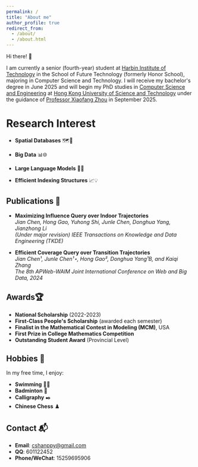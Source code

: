```yaml
---
permalink: /
title: "About me"
author_profile: true
redirect_from: 
  - /about/
  - /about.html
---
```

Hi there! 👋

I am currently a senior (fourth-year) student at [Harbin Institute of Technology](https://www.hit.edu.cn/) in the School of Future Technology (formerly Honor School), majoring in Computer Science and Technology. I will receive my bachelor's degree in June 2025 and will begin my PhD studies in [Computer Science and Engineering](https://www.cse.ust.hk/) at [Hong Kong University of Science and Technology](https://hkust.edu.hk/) under the guidance of [Professor Xiaofang Zhou](https://facultyprofiles.hkust.edu.hk/profiles.php?profile=xiaofang-zhou-zxf) in September 2025.


Research Interest
======

- **Spatial Databases** 🗺️📌  

- **Big Data** 📊🌐  

- **Large Language Models** 🧠🚀  

- **Efficient Indexing Structures** 📈💡  


Publications 📑
------
- **Maximizing Influence Query over Indoor Trajectories**  
  *Jian Chen, Hong Gao, Yuhong Shi, Junle Chen, Donghua Yang, Jianzhong Li*  
  _(Under major revision) IEEE Transactions on Knowledge and Data Engineering (TKDE)_

- **Efficient Coverage Query over Transition Trajectories**  
  *Jian Chen¹, Junle Chen¹⋆, Hong Gao², Donghua Yang¹B, and Kaiqi Zhang*  
  _The 8th APWeb-WAIM Joint International Conference on Web and Big Data, 2024_


Awards🏆
------
- **National Scholarship** (2022-2023)  
- **First-Class People's Scholarship** (awarded each semester)  
- **Finalist in the Mathematical Contest in Modeling (MCM)**, USA  
- **First Prize in College Mathematics Competition**  
- **Outstanding Student Award** (Provincial Level)


Hobbies 🎉
------
In my free time, I enjoy:
- **Swimming** 🏊‍♂️
- **Badminton** 🏸
- **Calligraphy** ✒️
- **Chinese Chess** ♟️

**Contact** 📬
------
- **Email**: [cshanppy@gmail.com](mailto:cshanppy@gmail.com)
- **QQ**: 601122452
- **Phone/WeChat**: 15259695906
